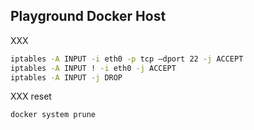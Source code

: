 ## Playground Docker Host

XXX

```bash
iptables -A INPUT -i eth0 -p tcp –dport 22 -j ACCEPT
iptables -A INPUT ! -i eth0 -j ACCEPT
iptables -A INPUT -j DROP
```

XXX reset

```bash
docker system prune
```